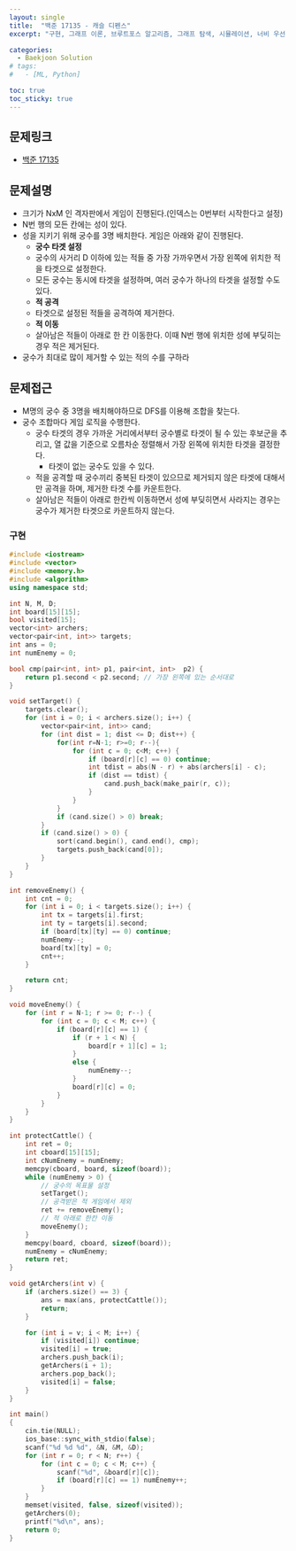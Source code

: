 ```yaml
---
layout: single
title:  "백준 17135 - 캐슬 디펜스"
excerpt: "구현, 그래프 이론, 브루트포스 알고리즘, 그래프 탐색, 시뮬레이션, 너비 우선 탐색"

categories:
  - Baekjoon Solution
# tags:
#   - [ML, Python]

toc: true
toc_sticky: true
---
```


## 문제링크
- [백준 17135](https://www.acmicpc.net/problem/17135)

## 문제설명
- 크기가 NxM 인 격자판에서 게임이 진행된다.(인덱스는 0번부터 시작한다고 설정)
- N번 행의 모든 칸에는 성이 있다.
- 성을 지키기 위해 궁수를 3명 배치한다. 게임은 아래와 같이 진행된다.
    - **궁수 타겟 설정**
    - 궁수의 사거리 D 이하에 있는 적들 중 가장 가까우면서 가장 왼쪽에 위치한 적을 타겟으로 설정한다.
    - 모든 궁수는 동시에 타겟을 설정하며, 여러 궁수가 하나의 타겟을 설정할 수도 있다.
    - **적 공격**
    - 타겟으로 설정된 적들을 공격하여 제거한다.
    - **적 이동**
    - 살아남은 적들이 아래로 한 칸 이동한다. 이때 N번 행에 위치한 성에 부딪히는 경우 적은 제거된다.
- 궁수가 최대로 많이 제거할 수 있는 적의 수를 구하라

## 문제접근
- M명의 궁수 중 3명을 배치해야하므로 DFS를 이용해 조합을 찾는다.
- 궁수 조합마다 게임 로직을 수행한다.
    - 궁수 타겟의 경우 가까운 거리에서부터 궁수별로 타겟이 될 수 있는 후보군을 추리고, 열 값을 기준으로 오름차순 정렬해서 가장 왼쪽에 위치한 타겟을 결정한다.
        - 타겟이 없는 궁수도 있을 수 있다.
    - 적을 공격할 때 궁수끼리 중복된 타겟이 있으므로 제거되지 않은 타겟에 대해서만 공격을 하며, 제거한 타겟 수를 카운트한다.
    - 살아남은 적들이 아래로 한칸씩 이동하면서 성에 부딪히면서 사라지는 경우는 궁수가 제거한 타겟으로 카운트하지 않는다.

### 구현
```c++
#include <iostream>
#include <vector>
#include <memory.h>
#include <algorithm>
using namespace std;

int N, M, D;
int board[15][15];
bool visited[15];
vector<int> archers;
vector<pair<int, int>> targets;
int ans = 0;
int numEnemy = 0;

bool cmp(pair<int, int> p1, pair<int, int>  p2) {
	return p1.second < p2.second; // 가장 왼쪽에 있는 순서대로
}

void setTarget() {
	targets.clear();
	for (int i = 0; i < archers.size(); i++) {
		vector<pair<int, int>> cand;
		for (int dist = 1; dist <= D; dist++) {
			for(int r=N-1; r>=0; r--){
				for (int c = 0; c<M; c++) {
					if (board[r][c] == 0) continue;
					int tdist = abs(N - r) + abs(archers[i] - c);
					if (dist == tdist) {
						cand.push_back(make_pair(r, c));
					}
				}
			}
			if (cand.size() > 0) break;
		}
		if (cand.size() > 0) {
			sort(cand.begin(), cand.end(), cmp);
			targets.push_back(cand[0]);
		}
	}
}

int removeEnemy() {
	int cnt = 0;
	for (int i = 0; i < targets.size(); i++) {
		int tx = targets[i].first;
		int ty = targets[i].second;
		if (board[tx][ty] == 0) continue;
		numEnemy--;
		board[tx][ty] = 0;
		cnt++;
	}

	return cnt;
}

void moveEnemy() {
	for (int r = N-1; r >= 0; r--) {
		for (int c = 0; c < M; c++) {
			if (board[r][c] == 1) {
				if (r + 1 < N) {
					board[r + 1][c] = 1;
				}
				else {
					numEnemy--;
				}
				board[r][c] = 0;
			}
		}
	}
}

int protectCattle() {
	int ret = 0;
	int cboard[15][15];
	int cNumEnemy = numEnemy;
	memcpy(cboard, board, sizeof(board));
	while (numEnemy > 0) {
		// 궁수의 목표물 설정
		setTarget();
		// 공격받은 적 게임에서 제외
		ret += removeEnemy();
		// 적 아래로 한칸 이동
		moveEnemy();
	}
	memcpy(board, cboard, sizeof(board));
	numEnemy = cNumEnemy;
	return ret;
}

void getArchers(int v) {
	if (archers.size() == 3) {
		ans = max(ans, protectCattle());
		return;
	}

	for (int i = v; i < M; i++) {
		if (visited[i]) continue;
		visited[i] = true;
		archers.push_back(i);
		getArchers(i + 1);
		archers.pop_back();
		visited[i] = false;
	}
}

int main()
{
	cin.tie(NULL);
	ios_base::sync_with_stdio(false);
	scanf("%d %d %d", &N, &M, &D);
	for (int r = 0; r < N; r++) {
		for (int c = 0; c < M; c++) {
			scanf("%d", &board[r][c]);
			if (board[r][c] == 1) numEnemy++;
		}
	}
	memset(visited, false, sizeof(visited));
	getArchers(0);
	printf("%d\n", ans);
	return 0;
}
```
